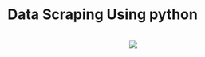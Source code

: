 # Data Scraping Using python
<br>
<div align="center">
<img src="https://fiverr-res.cloudinary.com/images/t_main1,q_auto,f_auto,q_auto,f_auto/gigs/173890225/original/d00cbc0a854749c451a0bf3a3ee9f9eedbe5177a/data-mining-from-any-website.png" >
</div>
